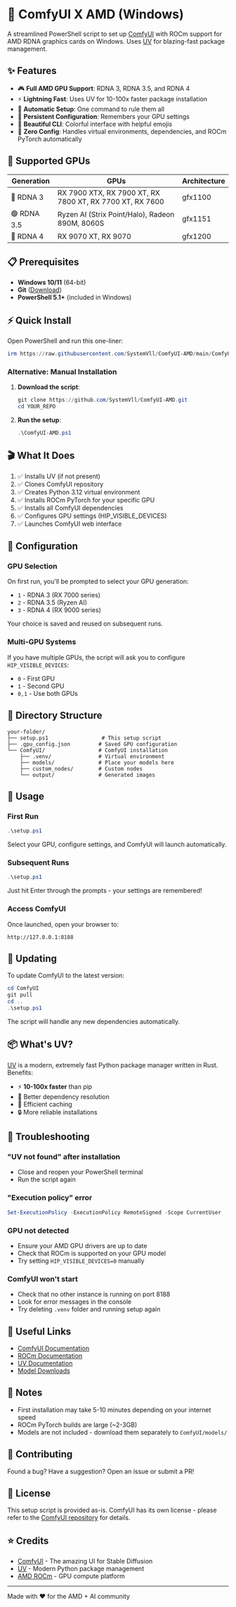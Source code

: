# 🚀 ComfyUI X AMD (Windows)

A streamlined PowerShell script to set up [ComfyUI](https://github.com/comfyanonymous/ComfyUI) with ROCm support for AMD RDNA graphics cards on Windows. Uses [UV](https://docs.astral.sh/uv/) for blazing-fast package management.

## ✨ Features

- 🎮 **Full AMD GPU Support**: RDNA 3, RDNA 3.5, and RDNA 4
- ⚡ **Lightning Fast**: Uses UV for 10-100x faster package installation
- 🔄 **Automatic Setup**: One command to rule them all
- 💾 **Persistent Configuration**: Remembers your GPU settings
- 🎨 **Beautiful CLI**: Colorful interface with helpful emojis
- 🔧 **Zero Config**: Handles virtual environments, dependencies, and ROCm PyTorch automatically

## 🎯 Supported GPUs

| Generation | GPUs | Architecture |
|------------|------|--------------|
| 🔴 RDNA 3 | RX 7900 XTX, RX 7900 XT, RX 7800 XT, RX 7700 XT, RX 7600 | gfx1100 |
| 🟣 RDNA 3.5 | Ryzen AI (Strix Point/Halo), Radeon 890M, 8060S | gfx1151 |
| 🔵 RDNA 4 | RX 9070 XT, RX 9070 | gfx1200 |

## 📋 Prerequisites

- **Windows 10/11** (64-bit)
- **Git** ([Download](https://git-scm.com/downloads))
- **PowerShell 5.1+** (included in Windows)

## ⚡ Quick Install

Open PowerShell and run this one-liner:

```powershell
irm https://raw.githubusercontent.com/SystemVll/ComfyUI-AMD/main/ComfyUI-AMD.ps1 | iex
```

### Alternative: Manual Installation

1. **Download the script**:
   ```powershell
   git clone https://github.com/SystemVll/ComfyUI-AMD.git
   cd YOUR_REPO
   ```

2. **Run the setup**:
   ```powershell
   .\ComfyUI-AMD.ps1
   ```

## 🎬 What It Does

1. ✅ Installs UV (if not present)
2. ✅ Clones ComfyUI repository
3. ✅ Creates Python 3.12 virtual environment
4. ✅ Installs ROCm PyTorch for your specific GPU
5. ✅ Installs all ComfyUI dependencies
6. ✅ Configures GPU settings (HIP_VISIBLE_DEVICES)
7. ✅ Launches ComfyUI web interface

## 🔧 Configuration

### GPU Selection

On first run, you'll be prompted to select your GPU generation:
- `1` - RDNA 3 (RX 7000 series)
- `2` - RDNA 3.5 (Ryzen AI)
- `3` - RDNA 4 (RX 9000 series)

Your choice is saved and reused on subsequent runs.

### Multi-GPU Systems

If you have multiple GPUs, the script will ask you to configure `HIP_VISIBLE_DEVICES`:
- `0` - First GPU
- `1` - Second GPU
- `0,1` - Use both GPUs

## 📁 Directory Structure

```
your-folder/
├── setup.ps1                 # This setup script
├── .gpu_config.json         # Saved GPU configuration
└── ComfyUI/                 # ComfyUI installation
    ├── .venv/               # Virtual environment
    ├── models/              # Place your models here
    ├── custom_nodes/        # Custom nodes
    └── output/              # Generated images
```

## 🎨 Usage

### First Run
```powershell
.\setup.ps1
```
Select your GPU, configure settings, and ComfyUI will launch automatically.

### Subsequent Runs
```powershell
.\setup.ps1
```
Just hit Enter through the prompts - your settings are remembered!

### Access ComfyUI
Once launched, open your browser to:
```
http://127.0.0.1:8188
```

## 🔄 Updating

To update ComfyUI to the latest version:

```powershell
cd ComfyUI
git pull
cd ..
.\setup.ps1
```

The script will handle any new dependencies automatically.

## 📦 What's UV?

[UV](https://github.com/astral-sh/uv) is a modern, extremely fast Python package manager written in Rust. Benefits:

- ⚡ **10-100x faster** than pip
- 🎯 Better dependency resolution
- 💾 Efficient caching
- 🔒 More reliable installations

## 🐛 Troubleshooting

### "UV not found" after installation
- Close and reopen your PowerShell terminal
- Run the script again

### "Execution policy" error
```powershell
Set-ExecutionPolicy -ExecutionPolicy RemoteSigned -Scope CurrentUser
```

### GPU not detected
- Ensure your AMD GPU drivers are up to date
- Check that ROCm is supported on your GPU model
- Try setting `HIP_VISIBLE_DEVICES=0` manually

### ComfyUI won't start
- Check that no other instance is running on port 8188
- Look for error messages in the console
- Try deleting `.venv` folder and running setup again

## 🔗 Useful Links

- [ComfyUI Documentation](https://github.com/comfyanonymous/ComfyUI)
- [ROCm Documentation](https://rocm.docs.amd.com/)
- [UV Documentation](https://docs.astral.sh/uv/)
- [Model Downloads](https://huggingface.co/models)

## 📝 Notes

- First installation may take 5-10 minutes depending on your internet speed
- ROCm PyTorch builds are large (~2-3GB)
- Models are not included - download them separately to `ComfyUI/models/`

## 🤝 Contributing

Found a bug? Have a suggestion? Open an issue or submit a PR!

## 📄 License

This setup script is provided as-is. ComfyUI has its own license - please refer to the [ComfyUI repository](https://github.com/comfyanonymous/ComfyUI) for details.

## ⭐ Credits

- [ComfyUI](https://github.com/comfyanonymous/ComfyUI) - The amazing UI for Stable Diffusion
- [UV](https://github.com/astral-sh/uv) - Modern Python package management
- [AMD ROCm](https://www.amd.com/en/products/software/rocm.html) - GPU compute platform

---

Made with ❤️ for the AMD + AI community
